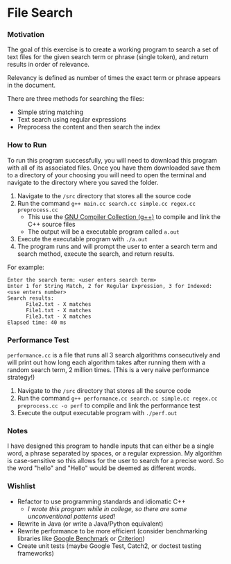 # File Search

### Motivation

The goal of this exercise is to create a working program to search a set of text files for the given search term or phrase (single token), and return results in order of relevance.

Relevancy is defined as number of times the exact term or phrase appears in the document.

There are three methods for searching the files:
* Simple string matching
* Text search using regular expressions
* Preprocess the content and then search the index

### How to Run

To run this program successfully, you will need to download this program with all of its associated files.
Once you have them downloaded save them to a directory of your choosing you will need to open the terminal
and navigate to the directory where you saved the folder.

1) Navigate to the `/src` directory that stores all the source code
2) Run the command `g++ main.cc search.cc simple.cc regex.cc preprocess.cc`
   * This use the [GNU Compiler Collection (g++)](https://gcc.gnu.org/) to compile and link the C++ source files
   * The output will be a executable program called `a.out`
3) Execute the executable program with `./a.out`
4) The program runs and will prompt the user to enter a search term and search method, execute the search, and return results. 

For example:
```
Enter the search term: <user enters search term>
Enter 1 for String Match, 2 for Regular Expression, 3 for Indexed: <use enters number>
Search results:
      File2.txt - X matches
      File1.txt - X matches
      File3.txt - X matches
Elapsed time: 40 ms
```

### Performance Test

`performance.cc` is a file that runs all 3 search algorithms consecutively and will print out how long each
algorithm takes after running them with a random search term, 2 million times. (This is a very naive performance strategy!)

1) Navigate to the `/src` directory that stores all the source code
2) Run the command `g++ performance.cc search.cc simple.cc regex.cc preprocess.cc -o perf` to compile and link the performance test
3) Execute the output executable program with `./perf.out`

### Notes

I have designed this program to handle inputs that can either be a single word, a phrase separated by spaces, or
a regular expression. My algorithm is case-sensitive so this allows for the user to search for a precise word.
So the word "hello" and "Hello" would be deemed as different words.

### Wishlist
* Refactor to use programming standards and idiomatic C++
   * *I wrote this program while in college, so there are some unconventional patterns used!*
* Rewrite in Java (or write a Java/Python equivalent)
* Rewrite performance to be more efficient (consider benchmarking libraries like [Google Benchmark](https://github.com/google/benchmark) or [Criterion](https://bheisler.github.io/criterion.rs/book/))
* Create unit tests (maybe Google Test, Catch2, or doctest testing frameworks)
